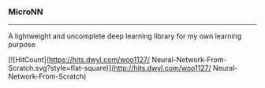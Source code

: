 ### MicroNN
---
A lightweight and uncomplete deep learning library for my own learning purpose

  [![HitCount](https://hits.dwyl.com/woo1127/ Neural-Network-From-Scratch.svg?style=flat-square)](http://hits.dwyl.com/woo1127/ Neural-Network-From-Scratch)
